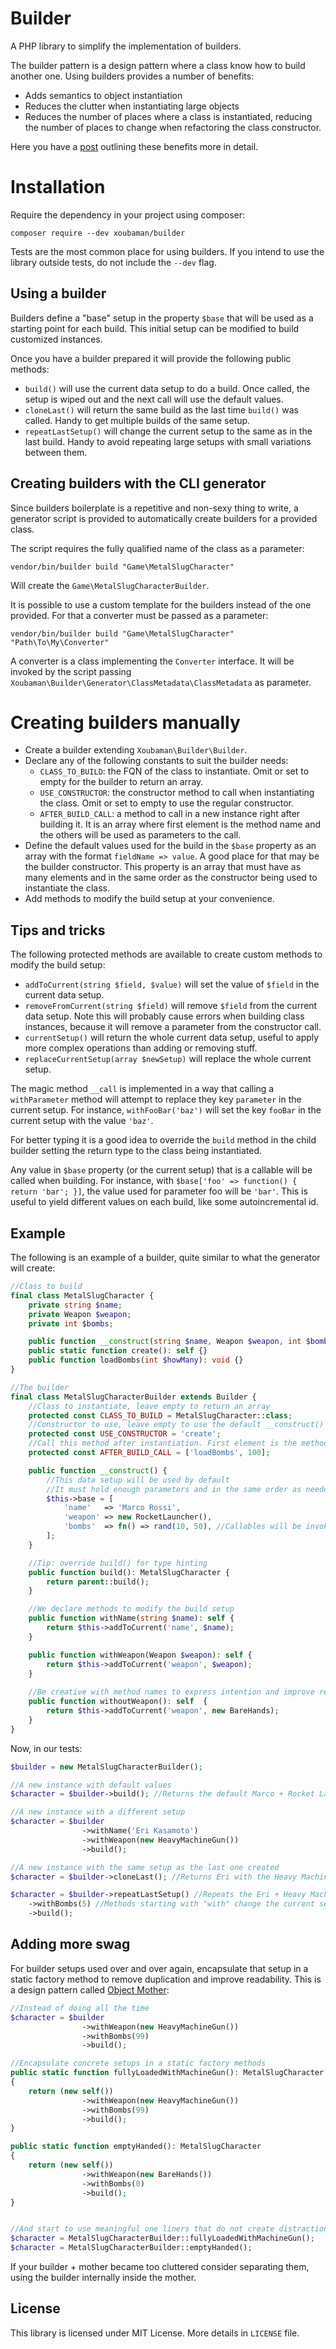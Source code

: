 # Builder

A PHP library to simplify the implementation of builders.

The builder pattern is a design pattern where a class know how to build another one. Using builders provides a number of benefits:

* Adds semantics to object instantiation
* Reduces the clutter when instantiating large objects
* Reduces the number of places where a class is instantiated, reducing the number of places to change when refactoring the class constructor.

Here you have a [post](https://dev.to/xoubaman/about-mothers-builders-and-how-to-reduce-duplication-in-your-tests-25gg) outlining these benefits more in detail.

# Installation

Require the dependency in your project using composer:

    composer require --dev xoubaman/builder
    
Tests are the most common place for using builders. If you intend to use the library outside tests, do not include the `--dev` flag.

## Using a builder

Builders define a "base" setup in the property `$base` that will be used as a starting point for each build. This initial setup can be modified to build customized instances.

Once you have a builder prepared it will provide the following public methods:

* `build()` will use the current data setup to do a build. Once called, the setup is wiped out and the next call will use the default values.
* `cloneLast()` will return the same build as the last time `build()` was called. Handy to get multiple builds of the same setup.
* `repeatLastSetup()` will change the current setup to the same as in the last build. Handy to avoid repeating large setups with small variations between them.

## Creating builders with the CLI generator

Since builders boilerplate is a repetitive and non-sexy thing to write, a generator script is provided to automatically create builders for a provided class.

The script requires the fully qualified name of the class as a parameter:

    vendor/bin/builder build "Game\MetalSlugCharacter"

Will create the `Game\MetalSlugCharacterBuilder`.

It is possible to use a custom template for the builders instead of the one provided. For that a converter must be passed as a parameter:

    vendor/bin/builder build "Game\MetalSlugCharacter" "Path\To\My\Converter"

A converter is a class implementing the `Converter` interface. It will be invoked by the script passing `Xoubaman\Builder\Generator\ClassMetadata\ClassMetadata` as parameter.

# Creating builders manually

* Create a builder extending `Xoubaman\Builder\Builder`.
* Declare any of the following constants to suit the builder needs:
    * `CLASS_TO_BUILD`: the FQN of the class to instantiate. Omit or set to empty for the builder to return an array.
    * `USE_CONSTRUCTOR`: the constructor method to call when instantiating the class. Omit or set to empty to use the regular constructor.
    * `AFTER_BUILD_CALL`: a method to call in a new instance right after building it. It is an array where first element is the method name and the others will be used as parameters to the call.
* Define the default values used for the build in the `$base` property as an array with the format `fieldName => value`. A good place for that may be the builder constructor. This property is an array that must have as many elements and in the same order as the constructor being used to instantiate the class.
* Add methods to modify the build setup at your convenience.

## Tips and tricks

The following protected methods are available to create custom methods to modify the build setup:

* `addToCurrent(string $field, $value)` will set the value of `$field` in the current data setup.
* `removeFromCurrent(string $field)` will remove `$field` from the current data setup. Note this will probably cause errors when building class instances, because it will remove a parameter from the constructor call.
* `currentSetup()` will return the whole current data setup, useful to apply more complex operations than adding or removing stuff.
* `replaceCurrentSetup(array $newSetup)` will replace the whole current setup. 

The magic method `__call` is implemented in a way that calling a `withParameter` method will attempt to replace they key `parameter` in the current setup. For instance, `withFooBar('baz')` will set the key `fooBar` in the current setup with the value `'baz'`.

For better typing it is a good idea to override the `build` method in the child builder setting the return type to the class being instantiated.

Any value in `$base` property (or the current setup) that is a callable will be called when building. For instance, with `$base['foo' => function() { return 'bar'; }]`, the value used for parameter foo will be `'bar'`. This is useful to yield different values on each build, like some autoincremental id.

## Example
The following is an example of a builder, quite similar to what the generator will create:

```php
//Class to build
final class MetalSlugCharacter {
    private string $name;
    private Weapon $weapon;
    private int $bombs;

    public function __construct(string $name, Weapon $weapon, int $bombs) {...}
    public static function create(): self {}
    public function loadBombs(int $howMany): void {}
}
```

```php
//The builder
final class MetalSlugCharacterBuilder extends Builder {
    //Class to instantiate, leave empty to return an array
    protected const CLASS_TO_BUILD = MetalSlugCharacter::class;
    //Constructor to use, leave empty to use the default __construct()
    protected const USE_CONSTRUCTOR = 'create';
    //Call this method after instantiation. First element is the method name, the other will be used as parameters to the call 
    protected const AFTER_BUILD_CALL = ['loadBombs', 100];

    public function __construct() {
        //This data setup will be used by default
        //It must hold enough parameters and in the same order as needed by the constructor being used
        $this->base = [
            'name'   => 'Marco Rossi',
            'weapon' => new RocketLauncher(),
            'bombs'  => fn() => rand(10, 50), //Callables will be invoked to get the value
        ];
    }

    //Tip: override build() for type hinting
    public function build(): MetalSlugCharacter {
        return parent::build();
    }

    //We declare methods to modify the build setup 
    public function withName(string $name): self {
        return $this->addToCurrent('name', $name);
    }

    public function withWeapon(Weapon $weapon): self {
        return $this->addToCurrent('weapon', $weapon);
    }
    
    //Be creative with method names to express intention and improve readability
    public function withoutWeapon(): self  {
        return $this->addToCurrent('weapon', new BareHands);
    }
}
```

Now, in our tests:

```php
$builder = new MetalSlugCharacterBuilder();

//A new instance with default values
$character = $builder->build(); //Returns the default Marco + Rocket Launcher

//A new instance with a different setup
$character = $builder
                ->withName('Eri Kasamoto')
                ->withWeapon(new HeavyMachineGun())
                ->build();

//A new instance with the same setup as the last one created
$character = $builder->cloneLast(); //Returns Eri with the Heavy Machine Gun again

$character = $builder->repeatLastSetup() //Repeats the Eri + Heavy Machine Gun setup
    ->withBombs(5) //Methods starting with "with" change the current setup using __call 
    ->build();
```

## Adding more swag

For builder setups used over and over again, encapsulate that setup in a static
factory method to remove duplication and improve readability. This is a design
pattern called [Object Mother](https://www.martinfowler.com/bliki/ObjectMother.html):

```php
//Instead of doing all the time
$character = $builder
                ->withWeapon(new HeavyMachineGun())
                ->withBombs(99)
                ->build();

//Encapsulate concrete setups in a static factory methods
public static function fullyLoadedWithMachineGun(): MetalSlugCharacter
{
    return (new self())
                ->withWeapon(new HeavyMachineGun())
                ->withBombs(99)
                ->build();
}

public static function emptyHanded(): MetalSlugCharacter
{
    return (new self())
                ->withWeapon(new BareHands())
                ->withBombs(0)
                ->build();
}


//And start to use meaningful one liners that do not create distraction in the tests
$character = MetalSlugCharacterBuilder::fullyLoadedWithMachineGun();
$character = MetalSlugCharacterBuilder::emptyHanded();
```
If your builder + mother became too cluttered consider separating them, using the builder internally inside the mother.

## License

This library is licensed under MIT License. More details in `LICENSE` file.
